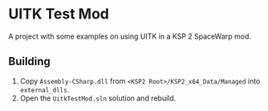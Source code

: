 # UITK Test Mod

A project with some examples on using UITK in a KSP 2 SpaceWarp mod.

## Building
1. Copy `Assembly-CSharp.dll` from `<KSP2 Root>/KSP2_x64_Data/Managed` into `external_dlls`.
2. Open the `UitkTestMod.sln` solution and rebuild.